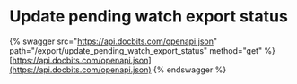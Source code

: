# Update pending watch export status

{% swagger src="https://api.docbits.com/openapi.json" path="/export/update_pending_watch_export_status" method="get" %}
[https://api.docbits.com/openapi.json](https://api.docbits.com/openapi.json)
{% endswagger %}
